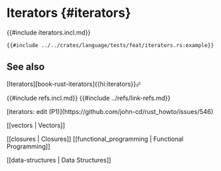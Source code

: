 # Iterators {#iterators}

{{#include iterators.incl.md}}

```rust,editable
{{#include ../../crates/language/tests/feat/iterators.rs:example}}
```

## See also

[Iterators][book-rust-iterators]{{hi:iterators}}⮳

{{#include refs.incl.md}}
{{#include ../refs/link-refs.md}}

<div class="hidden">
[iterators: edit (P1)](https://github.com/john-cd/rust_howto/issues/546)

[[vectors | Vectors]]

[[closures | Closures]]
[[functional_programming | Functional Programming]]

[[data-structures | Data Structures]]

</div>
